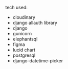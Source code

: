 tech used:
- cloudinary
- django allauth library
- django
- gunicorn
- elephantsql
- figma
- lucid chart
- postgresql
- django-datetime-picker